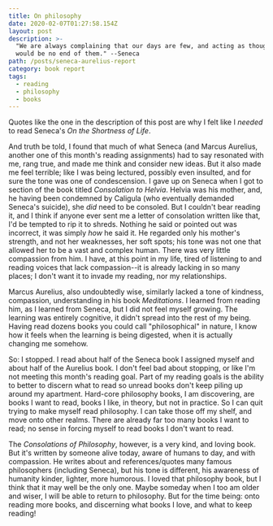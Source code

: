```yaml
---
title: On philosophy
date: 2020-02-07T01:27:58.154Z
layout: post
description: >-
  "We are always complaining that our days are few, and acting as though there
  would be no end of them." --Seneca
path: /posts/seneca-aurelius-report
category: book report
tags:
  - reading
  - philosophy
  - books
---
```

Quotes like the one in the description of this post are why I felt like I _needed_ to read Seneca's _On the Shortness of Life_. 

And truth be told, I found that much of what Seneca (and Marcus Aurelius, another one of this month's reading assignments) had to say resonated with me, rang true, and made me think and consider new ideas. But it also made me feel terrible; like I was being lectured, possibly even insulted, and for sure the tone was one of condescension. I gave up on Seneca when I got to section of the book titled _Consolation to Helvia_. Helvia was his mother, and, he having been condemned by Caligula (who eventually demanded Seneca's suicide), she _did_ need to be consoled. But I couldn't bear reading it, and I think if anyone ever sent me a letter of consolation written like that, I'd be tempted to rip it to shreds. Nothing he said or pointed out was incorrect, it was simply _how_ he said it. He regarded only his mother's strength, and not her weaknesses, her soft spots; his tone was not one that allowed her to be a vast and complex human. There was very little compassion from him. I have, at this point in my life, tired of listening to and reading voices that lack compassion--it is already lacking in so many places; I don't want it to invade my reading, nor my relationships.

Marcus Aurelius, also undoubtedly wise, similarly lacked a tone of kindness, compassion, understanding in his book _Meditations_. I learned from reading him, as I learned from Seneca, but I did not feel myself growing. The learning was entirely cognitive, it didn't spread into the rest of my being. Having read dozens books you could call "philosophical" in nature, I know how it feels when the learning is being digested, when it is actually changing me somehow.

So: I stopped. I read about half of the Seneca book I assigned myself and about half of the Aurelius book. I don't feel bad about stopping, or like I'm not meeting this month's reading goal. Part of my reading goals is the ability to better to discern what to read so unread books don't keep piling up around my apartment. Hard-core philosophy books, I am discovering, are books I want to read, books I like, in theory, but not in practice. So I can quit trying to make myself read philosophy. I can take those off my shelf, and move onto other realms. There are already far too many books I want to read; no sense in forcing myself to read books I don't want to read.

The _Consolations of Philosophy_, however, is a very kind, and loving book. But it's written by someone alive today, aware of humans to day, and with compassion. He writes about and references/quotes many famous philosophers (including Seneca), but his tone is different, his awareness of humanity kinder, lighter, more humorous. I loved that philosophy book, but I think that it may well be the only one. Maybe someday when I too am older and wiser, I will be able to return to philosophy. But for the time being: onto reading more books, and discerning what books I love, and what to keep reading!
